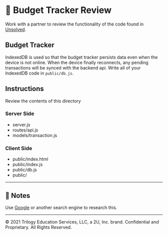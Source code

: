 # 📐 Budget Tracker Review

Work with a partner to review the functionality of the code found in [Unsolved](./code-review).

## Budget Tracker

IndexedDB is used so that the budget tracker persists data even when the device is not online. When the device finally reconnects, any pending transactions will be synced with the backend api. Write all of your IndexedDB code in `public/db.js`.

## Instructions

Review the contents of this directory 


### Server Side

* server.js
* routes/api.js
* models/transaction.js

### Client Side

* public/index.html
* public/index.js
* public/db.js
* public/

---

## 📝 Notes


Use [Google](https://www.google.com) or another search engine to research this.

---
© 2021 Trilogy Education Services, LLC, a 2U, Inc. brand. Confidential and Proprietary. All Rights Reserved.
